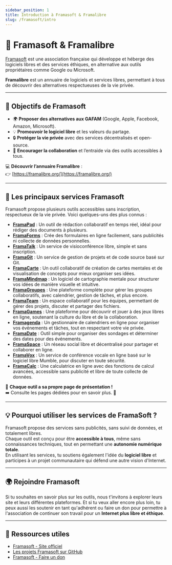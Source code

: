 ```yaml
---
sidebar_position: 1
title: Introduction à Framasoft & Framalibre
slug: /framasoft/intro
---
```


# 🏡 Framasoft & Framalibre

[Framasoft](https://framasoft.org/) est une association française qui développe et héberge des logiciels libres et des services éthiques, en alternative aux outils propriétaires comme Google ou Microsoft.

**Framalibre** est un annuaire de logiciels et services libres, permettant à tous de découvrir des alternatives respectueuses de la vie privée.

---

## 🎯 Objectifs de Framasoft
- 🌍 **Proposer des alternatives aux GAFAM** (Google, Apple, Facebook, Amazon, Microsoft).
- 💡 **Promouvoir le logiciel libre** et les valeurs du partage.
- 🔒 **Protéger la vie privée** avec des services décentralisés et open-source.
- 🤝 **Encourager la collaboration** et l’entraide via des outils accessibles à tous.

💻 **Découvrir l’annuaire Framalibre** :  
👉 [https://framalibre.org/](https://framalibre.org/)

---

## 🔧 Les principaux services Framasoft
Framasoft propose plusieurs outils accessibles sans inscription, respectueux de la vie privée. Voici quelques-uns des plus connus :

- **[FramaPad](./framapad)** : Un outil de rédaction collaboratif en temps réel, idéal pour rédiger des documents à plusieurs.
- **[FramaForms](./framaforms)** : Crée des formulaires en ligne facilement, sans publicités ni collecte de données personnelles.
- **[FramaTalk](./framatalk)** : Un service de visioconférence libre, simple et sans inscription.
- **[FramaGit](./framagit)** : Un service de gestion de projets et de code source basé sur Git.
- **[FramaCarte](./framacarte)** : Un outil collaboratif de création de cartes mentales et de visualisation de concepts pour mieux organiser ses idées.
- **[FramaMindmap](./framamindmap)** : Un logiciel de cartographie mentale pour structurer vos idées de manière visuelle et intuitive.
- **[FramaGroupes](./framagroupe)** : Une plateforme complète pour gérer les groupes collaboratifs, avec calendrier, gestion de tâches, et plus encore.
- **[FramaTeam](./framateam)** : Un espace collaboratif pour les équipes, permettant de gérer des projets, discuter et partager des fichiers.
- **[FramaGames](./framagames)** : Une plateforme pour découvrir et jouer à des jeux libres en ligne, soutenant la culture du libre et de la collaboration.
- **[Framagenda](./framagenda)** : Un gestionnaire de calendriers en ligne pour organiser vos événements et tâches, tout en respectant votre vie privée.
- **[FramaDate](./framadate)** : Outil simple pour organiser des sondages et déterminer des dates pour des événements.
- **[FramaSpace](./framaspace)** : Un réseau social libre et décentralisé pour partager et collaborer en ligne.
- **[FramaVox](./framavox)** : Un service de conférence vocale en ligne basé sur le logiciel libre Mumble, pour discuter en toute sécurité.
- **[FramaCalc](./framacalc)** : Une calculatrice en ligne avec des fonctions de calcul avancées, accessible sans publicité et libre de toute collecte de données.

📌 **Chaque outil a sa propre page de présentation !**  
➡️ Consulte les pages dédiées pour en savoir plus. 🚀

---

## 💡 **Pourquoi utiliser les services de FramaSoft ?**
Framasoft propose des services sans publicités, sans suivi de données, et totalement libres.  
Chaque outil est conçu pour être **accessible à tous**, même sans connaissances techniques, tout en permettant une **autonomie numérique totale**.  
En utilisant les services, tu soutiens également l'idée du **logiciel libre** et participes à un projet communautaire qui défend une autre vision d'Internet.

---

## 🌍 **Rejoindre Framasoft**
Si tu souhaites en savoir plus sur les outils, nous t'invitons à explorer leurs site et leurs différentes plateformes. Et si tu veux aller encore plus loin, tu peux aussi les soutenir en tant qu'adhérent ou faire un don pour permettre à l'association de continuer son travail pour un **Internet plus libre et éthique**.

---

## 🔗 **Ressources utiles**
- [Framasoft - Site officiel](https://framasoft.org/)
- [Les projets Framasoft sur GitHub](https://github.com/framasoft)
- [Framasoft - Faire un don](https://framasoft.org/donner/)
